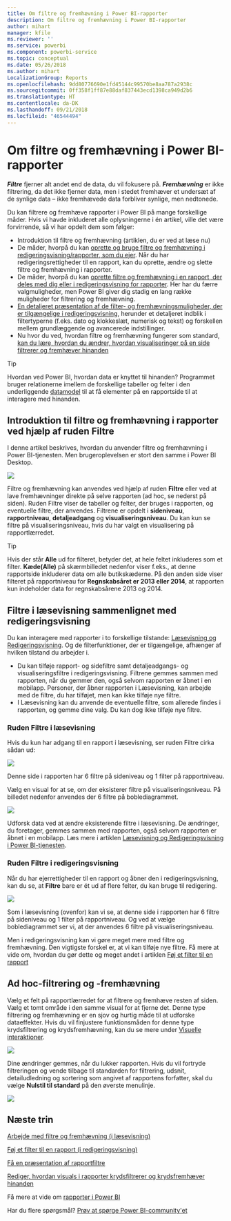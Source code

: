 ```yaml
---
title: Om filtre og fremhævning i Power BI-rapporter
description: Om filtre og fremhævning i Power BI-rapporter
author: mihart
manager: kfile
ms.reviewer: ''
ms.service: powerbi
ms.component: powerbi-service
ms.topic: conceptual
ms.date: 05/26/2018
ms.author: mihart
LocalizationGroup: Reports
ms.openlocfilehash: 9dd80776690e1fd45144c99570be8aa787a2938c
ms.sourcegitcommit: 0ff358f1ff87e88daf837443ecd1398ca949d2b6
ms.translationtype: HT
ms.contentlocale: da-DK
ms.lasthandoff: 09/21/2018
ms.locfileid: "46544494"
---
```

# <a name="about-filters-and-highlighting-in-power-bi-reports"></a>Om filtre og fremhævning i Power BI-rapporter
***Filtre*** fjerner alt andet end de data, du vil fokusere på.  ***Fremhævning*** er ikke filtrering, da det ikke fjerner data, men i stedet fremhæver et undersæt af de synlige data – ikke fremhævede data forbliver synlige, men nedtonede.

Du kan filtrere og fremhæve rapporter i Power BI på mange forskellige måder. Hvis vi havde inkluderet alle oplysningerne i én artikel, ville det være forvirrende, så vi har opdelt dem som følger:

* Introduktion til filtre og fremhævning (artiklen, du er ved at læse nu)
* De måder, hvorpå du kan [oprette og bruge filtre og fremhævning i redigeringsvisning/rapporter, som du ejer](power-bi-report-add-filter.md). Når du har redigeringsrettigheder til en rapport, kan du oprette, ændre og slette filtre og fremhævning i rapporter.
* De måder, hvorpå du kan [oprette filtre og fremhævning i en rapport, der deles med dig eller i redigeringsvisning for rapporter](consumer/end-user-reading-view.md). Her har du færre valgmuligheder, men Power BI giver dig stadig en lang række muligheder for filtrering og fremhævning.  
* [En detaljeret præsentation af de filter- og fremhævningsmuligheder, der er tilgængelige i redigeringsvisning](consumer/end-user-report-filter.md), herunder et detaljeret indblik i filtertyperne (f.eks. dato og klokkeslæt, numerisk og tekst) og forskellen mellem grundlæggende og avancerede indstillinger.
* Nu hvor du ved, hvordan filtre og fremhævning fungerer som standard, [kan du lære, hvordan du ændrer, hvordan visualiseringer på en side filtrerer og fremhæver hinanden](consumer/end-user-interactions.md)

> [!TIP]
> Hvordan ved Power BI, hvordan data er knyttet til hinanden?  Programmet bruger relationerne imellem de forskellige tabeller og felter i den underliggende [datamodel](https://support.office.com/article/Create-a-Data-Model-in-Excel-87e7a54c-87dc-488e-9410-5c75dbcb0f7b?ui=en-US&rs=en-US&ad=US) til at få elementer på en rapportside til at interagere med hinanden.
> 
> 

## <a name="introduction-to-filters-and-highlighting-in-reports-using-the-filters-pane"></a>Introduktion til filtre og fremhævning i rapporter ved hjælp af ruden Filtre
 I denne artikel beskrives, hvordan du anvender filtre og fremhævning i Power BI-tjenesten.  Men brugeroplevelsen er stort den samme i Power BI Desktop.  

![](media/power-bi-reports-filters-and-highlighting/power-bi-add-filter-reading-view.png)

Filtre og fremhævning kan anvendes ved hjælp af ruden **Filtre** eller ved at lave fremhævninger direkte på selve rapporten (ad hoc, se nederst på siden). Ruden Filtre viser de tabeller og felter, der bruges i rapporten, og eventuelle filtre, der anvendes. Filtrene er opdelt i **sideniveau**, **rapportniveau**, **detaljeadgang** og **visualiseringsniveau**.  Du kan kun se filtre på visualiseringsniveau, hvis du har valgt en visualisering på rapportlærredet.

> [!TIP]
> Hvis der står **Alle** ud for filteret, betyder det, at hele feltet inkluderes som et filter.  **Kæde(Alle)** på skærmbilledet nedenfor viser f.eks., at denne rapportside inkluderer data om alle butikskæderne.  På den anden side viser filteret på rapportniveau for **Regnskabsåret er 2013 eller 2014**, at rapporten kun indeholder data for regnskabsårene 2013 og 2014.
> 
> 

## <a name="filters-in-reading-view-versus-editing-view"></a>Filtre i læsevisning sammenlignet med redigeringsvisning
Du kan interagere med rapporter i to forskellige tilstande: [Læsevisning og Redigeringsvisning](consumer/end-user-reading-view.md).  Og de filterfunktioner, der er tilgængelige, afhænger af hvilken tilstand du arbejder i.

* Du kan tilføje rapport- og sidefiltre samt detaljeadgangs- og visualiseringsfiltre i redigeringsvisning. Filtrene gemmes sammen med rapporten, når du gemmer den, også selvom rapporten er åbnet i en mobilapp. Personer, der åbner rapporten i Læsevisning, kan arbejde med de filtre, du har tilføjet, men kan ikke tilføje nye filtre.
* I Læsevisning kan du anvende de eventuelle filtre, som allerede findes i rapporten, og gemme dine valg.  Du kan dog ikke tilføje nye filtre.

### <a name="the-filters-pane-in-reading-view"></a>Ruden Filtre i læsevisning
Hvis du kun har adgang til en rapport i læsevisning, ser ruden Filtre cirka sådan ud:

![](media/power-bi-reports-filters-and-highlighting/power-bi-filter-reading-view.png)

Denne side i rapporten har 6 filtre på sideniveau og 1 filter på rapportniveau.

Vælg en visual for at se, om der eksisterer filtre på visualiseringsniveau. På billedet nedenfor anvendes der 6 filtre på boblediagrammet.

![](media/power-bi-reports-filters-and-highlighting/power-bi-filter-visual-level.png)

Udforsk data ved at ændre eksisterende filtre i læsevisning. De ændringer, du foretager, gemmes sammen med rapporten, også selvom rapporten er åbnet i en mobilapp. Læs mere i artiklen [Læsevisning og Redigeringsvisning i Power BI-tjenesten](consumer/end-user-reading-view.md).

### <a name="the-filters-pane-in-editing-view"></a>Ruden Filtre i redigeringsvisning
Når du har ejerrettigheder til en rapport og åbner den i redigeringsvisning, kan du se, at **Filtre** bare er ét ud af flere felter, du kan bruge til redigering.

![](media/power-bi-reports-filters-and-highlighting/power-bi-add-filter-editing-view.png)

Som i læsevisning (ovenfor) kan vi se, at denne side i rapporten har 6 filtre på sideniveau og 1 filter på rapportniveau. Og ved at vælge boblediagrammet ser vi, at der anvendes 6 filtre på visualiseringsniveau.

Men i redigeringsvisning kan vi gøre meget mere med filtre og fremhævning. Den vigtigste forskel er, at vi kan tilføje nye filtre. Få mere at vide om, hvordan du gør dette og meget andet i artiklen [Føj et filter til en rapport](power-bi-report-add-filter.md)

## <a name="ad-hoc-filtering-and-highlighting"></a>Ad hoc-filtrering og -fremhævning
Vælg et felt på rapportlærredet for at filtrere og fremhæve resten af siden. Vælg et tomt område i den samme visual for at fjerne det. Denne type filtrering og fremhævning er en sjov og hurtig måde til at udforske dataeffekter. Hvis du vil finjustere funktionsmåden for denne type krydsfiltrering og krydsfremhævning, kan du se mere under [Visuelle interaktioner](consumer/end-user-interactions.md).

![](media/power-bi-reports-filters-and-highlighting/power-bi-adhoc-filter.gif)

Dine ændringer gemmes, når du lukker rapporten. Hvis du vil fortryde filtreringen og vende tilbage til standarden for filtrering, udsnit, detailudledning og sortering som angivet af rapportens forfatter, skal du vælge **Nulstil til standard** på den øverste menulinje.

![](media/power-bi-reports-filters-and-highlighting/power-bi-reset-to-default.png)

## <a name="next-steps"></a>Næste trin
[Arbejde med filtre og fremhævning (i læsevisning)](consumer/end-user-reading-view.md)

[Føj et filter til en rapport (i redigeringsvisning)](power-bi-report-add-filter.md)

[Få en præsentation af rapportfiltre](consumer/end-user-report-filter.md)

[Rediger, hvordan visuals i rapporter krydsfiltrerer og krydsfremhæver hinanden](consumer/end-user-interactions.md)

Få mere at vide om [rapporter i Power BI](consumer/end-user-reports.md)

Har du flere spørgsmål? [Prøv at spørge Power BI-community'et](http://community.powerbi.com/)

